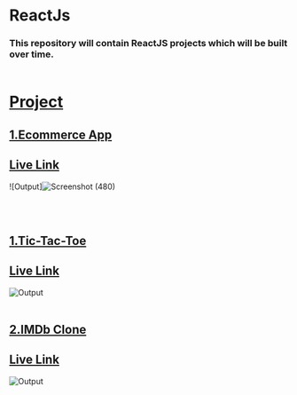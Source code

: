 # ReactJs 
### This repository will contain ReactJS projects which will be built over time. <br> <br>

# [Project](https://github.com/snehalgadge/Full-Stack-JavaScript-Projects-2022-/tree/main/04_REACT)
## [1.Ecommerce App](https://github.com/snehalgadge/Full-Stack-JavaScript-Projects-2022-/tree/main/04_REACT/ecommerce-app)<br>
## [Live Link](https://snehal-ecommerce.netlify.app/)
![Output]![Screenshot (480)](https://github.com/snehalgadge/Full-Stack-JavaScript-Projects-2022-/assets/91423583/5b9e87ec-6236-4bf3-be94-c6618e6324d5)

<br> <br>
## [1.Tic-Tac-Toe](https://github.com/snehalgadge/Full-Stack-JavaScript-Projects-2022-/tree/main/04_REACT/tic-tac-toe)<br>
## [Live Link](https://jsticactoe.netlify.app/)
![Output](https://user-images.githubusercontent.com/91423583/236693085-1cd0b29a-906e-4a9b-9c85-0a6c41fb8509.png)
<br> <br>
## [2.IMDb Clone](https://github.com/snehalgadge/Full-Stack-JavaScript-Projects-2022-/tree/main/04_REACT/movie-api)<br>
## [Live Link](https://imbdclone.netlify.app/)
![Output](https://user-images.githubusercontent.com/91423583/236693190-009ac6df-8175-4b1b-924d-1a73a438f8da.png)

